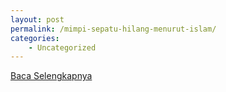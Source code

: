 ```yaml
---
layout: post
permalink: /mimpi-sepatu-hilang-menurut-islam/
categories:
    - Uncategorized
---
```


[Baca Selengkapnya](/09)